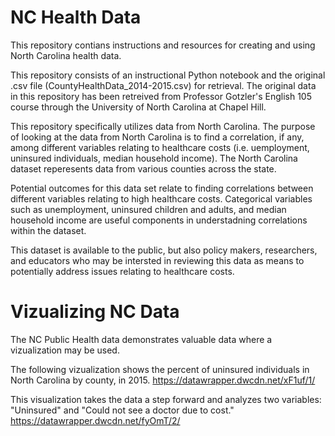 # NC Health Data
This repository contians instructions and resources for creating and using North Carolina health data.

This repository consists of an instructional Python notebook and the original .csv file (CountyHealthData_2014-2015.csv) for retrieval.
The original data in this repository has been retreived from Professor Gotzler's English 105 course through the University of North Carolina at Chapel Hill.

This repository specifically utilizes data from North Carolina. The purpose of looking at the data from North Carolina is to find a correlation, if any, among different variables relating to healthcare costs (i.e. uemployment, uninsured individuals, median household income). The North Carolina dataset reperesents data from various counties across the state.

Potential outcomes for this data set relate to finding correlations between different variables relating to high healthcare costs. Categorical variables such as unemployment, uninsured children and adults, and median household income are useful components in understadning correlations within the dataset.

This dataset is available to the public, but also policy makers, researchers, and educators who may be intersted in reviewing this data as means to potentially address issues relating to healthcare costs.


# Vizualizing NC Data
The NC Public Health data demonstrates valuable data where a vizualization may be used.

The following vizualization shows the percent of uninsured individuals in North Carolina by county, in 2015.
https://datawrapper.dwcdn.net/xF1uf/1/

This visualization takes the data a step forward and analyzes two variables: "Uninsured" and "Could not see a doctor due to cost."
https://datawrapper.dwcdn.net/fyOmT/2/
